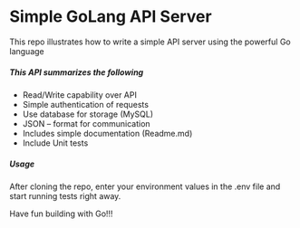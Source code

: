 # Simple GoLang API Server

This repo illustrates how to write a simple API server using the powerful Go language

##### This API summarizes the following
 - Read/Write capability over API
 - Simple authentication of requests
 - Use database for storage (MySQL)
 - JSON – format for communication
 - Includes simple documentation (Readme.md)
 - Include Unit tests

##### Usage
After cloning the repo, enter your environment values in the .env file
and start running tests right away.

Have fun building with Go!!!


